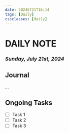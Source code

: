 ```yaml
---
date: 20240721T16:14
tags: [Daily]
cssclasses: [daily]
---
```

# DAILY NOTE
### *Sunday, July 21st, 2024*

## Journal
...

## Ongoing Tasks
- [ ] Task 1
- [ ] Task 2
- [ ] Task 3